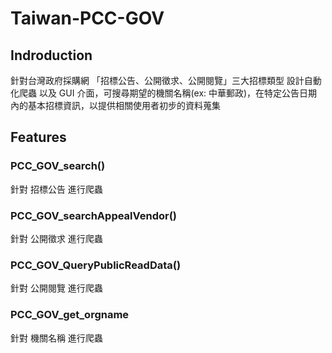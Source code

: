 # Taiwan-PCC-GOV

## Indroduction

針對台灣政府採購網 「招標公告、公開徵求、公開閱覽」三大招標類型 設計自動化爬蟲 以及 GUI 介面，可搜尋期望的機關名稱(ex: 中華郵政)，在特定公告日期內的基本招標資訊，以提供相關使用者初步的資料蒐集

## Features

### PCC_GOV_search()
針對 招標公告 進行爬蟲

### PCC_GOV_searchAppealVendor()
針對 公開徵求 進行爬蟲

### PCC_GOV_QueryPublicReadData()
針對 公開閱覽 進行爬蟲

### PCC_GOV_get_orgname
針對 機關名稱 進行爬蟲
